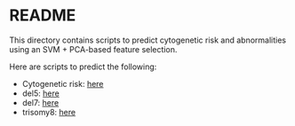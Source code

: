 README
========================================================

This directory contains scripts to predict cytogenetic risk and abnormalities using an SVM + PCA-based feature selection.

Here are scripts to predict the following:
 * Cytogenetic risk: [here](https://github.com/rdocking/stat540-group-project-aml-cnv/tree/master/code/pca_exploratory/Cytogenetic/pca_SVM_analysis_Cytogenic_risk.md)
 * del5: [here](https://github.com/rdocking/stat540-group-project-aml-cnv/tree/master/code/pca_exploratory/del_5/pca_SVM_analysis_del_5_final.md)
 * del7: [here](https://github.com/rdocking/stat540-group-project-aml-cnv/tree/master/code/pca_exploratory/del_7/pca_SVM_analysis_del_7_final.md)
 * trisomy8: [here](https://github.com/rdocking/stat540-group-project-aml-cnv/tree/master/code/pca_exploratory/trisomy_8/pca_SVM_analysis_trsomy_8_final.md)
